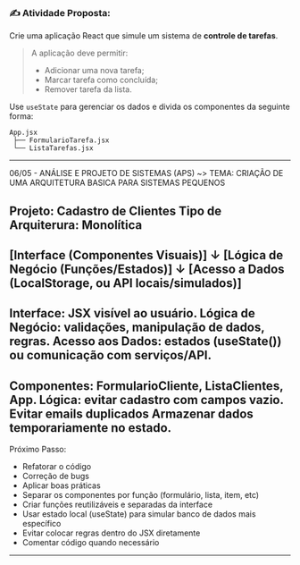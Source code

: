 ### ✍️ Atividade Proposta:

Crie uma aplicação React que simule um sistema de **controle de tarefas**.

> A aplicação deve permitir:
> 
> - Adicionar uma nova tarefa;
> - Marcar tarefa como concluída;
> - Remover tarefa da lista.

Use `useState` para gerenciar os dados e divida os componentes da seguinte forma:

```
App.jsx
 ├── FormularioTarefa.jsx
 └── ListaTarefas.jsx

```

---

06/05 - ANÁLISE E PROJETO DE SISTEMAS (APS)
~> TEMA: CRIAÇÃO DE UMA ARQUITETURA BASICA PARA SISTEMAS PEQUENOS

Projeto: Cadastro de Clientes
Tipo de Arquiterura: Monolítica
---
[Interface (Componentes Visuais)]
	      ↓
[Lógica de Negócio (Funções/Estados)]
	      ↓
[Acesso a Dados (LocalStorage, ou API locais/simulados)]
---
Interface: JSX visível ao usuário.
Lógica de Negócio: validações, manipulação de dados, regras.
Acesso aos Dados: estados (useState()) ou comunicação com serviços/API.
---
Componentes: FormularioCliente, ListaClientes, App.
Lógica: evitar cadastro com campos vazio. Evitar emails duplicados
Armazenar dados temporariamente no estado.
---
Próximo Passo:
- Refatorar o código
- Correção de bugs
- Aplicar boas práticas
- Separar os componentes por função (formulário, lista, item, etc)
- Criar funções reutilizáveis e separadas da interface
- Usar estado local (useState) para simular banco de dados mais específico
- Evitar colocar regras dentro do JSX diretamente
- Comentar código quando necessário
---
